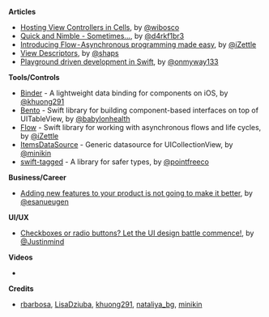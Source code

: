 **Articles**

* [Hosting View Controllers in Cells](http://williamboles.me/hosting-viewcontrollers-in-cells/), by [@wibosco](https://twitter.com/wibosco)
* [Quick and Nimble - Sometimes...](http://drekka.ghost.io/quick-and-nimble-sometimes/), by [@d4rkf1br3](https://twitter.com/d4rkf1br3)
* [Introducing Flow - Asynchronous programming made easy](https://medium.com/izettle-engineering/introducing-flow-42de51988aea), by [@iZettle](https://twitter.com/iZettle)
* [View Descriptors](https://152percent.com/blog/2018/4/16/view-descriptors), by [@shaps](https://twitter.com/shaps)
* [Playground driven development in Swift](https://medium.com/flawless-app-stories/playground-driven-development-in-swift-cf167489fe7b), by [@onmyway133](https://twitter.com/onmyway133)

**Tools/Controls**

* [Binder](https://github.com/khuong291/Binder) - A lightweight data binding for components on iOS, by [@khuong291](https://twitter.com/khuong291)
* [Bento](https://github.com/Babylonpartners/Bento) - Swift library for building component-based interfaces on top of UITableView, by [@babylonhealth](https://twitter.com/babylonhealth)
* [Flow](https://github.com/izettle/Flow) - Swift library for working with asynchronous flows and life cycles, by [@iZettle](https://twitter.com/iZettle)
* [ItemsDataSource](https://github.com/minikin/ItemsDataSource) - Generic datasource for UICollectionView, by [@minikin](https://twitter.com/minikin)
* [swift-tagged](https://github.com/pointfreeco/swift-tagged) - A library for safer types, by [@pointfreeco](https://twitter.com/pointfreeco)

**Business/Career**

* [Adding new features to your product is not going to make it better](https://blog.prototypr.io/adding-new-features-to-your-product-is-not-going-to-make-it-better-449f07ab397e), by [@esanueugen](https://twitter.com/esanueugen)

**UI/UX**

* [Checkboxes or radio buttons? Let the UI design battle commence!](https://blog.prototypr.io/checkboxes-or-radio-buttons-let-the-ui-design-battle-commence-b46aea686e23), by [@Justinmind](https://twitter.com/just_in_mind)

**Videos**

* 

**Credits**

* [rbarbosa](https://github.com/rbarbosa), [LisaDziuba](https://github.com/lisadziuba), [khuong291](https://github.com/khuong291), [nataliya_bg](https://github.com/nataliq), [minikin](https://github.com/minikin)
